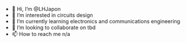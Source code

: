 - 👋 Hi, I’m @LHJapon
- 👀 I’m interested in circuits design
- 🌱 I’m currently learning electronics and communications engineering
- 💞️ I’m looking to collaborate on tbd
- 📫 How to reach me n/a

<!---
LHJapon/LHJapon is a ✨ special ✨ repository because its `README.md` (this file) appears on your GitHub profile.
You can click the Preview link to take a look at your changes.
--->
